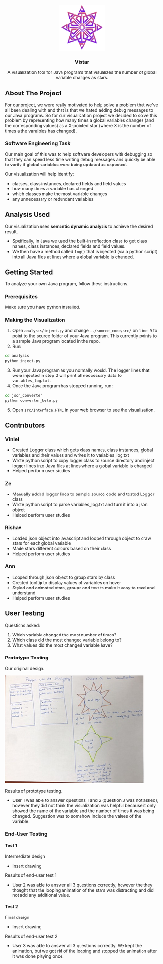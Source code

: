 <p align="center">
  <img src="/src/logo.png" width="150px" height="150px" alt="Vistar Logo" style="text-align: center"/>
  <h3 align="center">Vistar</h3>
  <p align="center">A visualization tool for Java programs that visualizes the number of global variable changes as stars.</p>
</p>

<!-- ABOUT THE PROJECT -->
## About The Project
For our project, we were really motivated to help solve a problem that we've all been dealing with and that is that we hated adding debug messages to our Java programs. So for our visualization project we decided to solve this problem by representing how many times a global variables changes (and the corresponding values) as a X-pointed star (where X is the number of times a the varaibles has changed).

### Software Engineering Task
Our main goal of this was to help software developers with debugging so that they can spend less time writing debug messages and quickly be able to verify if global variables were being updated as expected.

Our visualization will help identify:
* classes, class instances, declared fields and field values
* how many times a variable has changed
* which classes make the most variable changes
* any unnecessary or redundant variables

## Analysis Used
Our visualization uses **semantic dynamic analysis** to achieve the desired result.
* Speifically, in Java we used the built-in reflection class to get class names, class instances, declared fields and field values.
* We then have a method called `log()` that is injected (via a python script) into all Java files at lines where a global variable is changed. 

<!-- GETTING STARTED -->
## Getting Started

To analyze your own Java program, follow these instructions.

### Prerequisites

Make sure you have python installed.

### Making the Visualization

1. Open `analysis/inject.py` and change `../source_code/src/` on `line 9` to point to the source folder of your Java program. This currently points to a sample Java program located in the repo.
2. Run:
```bash
cd analysis
python inject.py
```
3. Run your Java program as you normally would. The logger lines that were injected in step 2 will print all neccessary data to `variables_log.txt`.
4. Once the Java program has stopped running, run:
```bash
cd json_converter
python converter_beta.py
```
5. Open `src/Interface.HTML` in your web browser to see the visualization.

<!-- CONTRIBUTORS -->
## Contributors

### Viniel
* Created Logger class which gets class names, class instances, global variables and their values and writes it to variables_log.txt
* Wrote python script to copy logger class to source directory and inject logger lines into Java files at lines where a global variable is changed
* Helped perform user studies

### Ze
* Manually added logger lines to sample source code and tested Logger class
* Wrote python script to parse variables_log.txt and turn it into a json object
* Helped perform user studies

### Rishav
* Loaded json object into javascript and looped through object to draw stars for each global variable
* Made stars different colours based on their class
* Helped perform user studies

### Ann
* Looped through json object to group stars by class
* Created tooltip to display values of variables on hover
* Styled and animated stars, groups and text to make it easy to read and understand
* Helped perform user studies

<!-- USER TESTING -->
## User Testing
Questions asked:
1. Which variable changed the most number of times?
2. Which class did the most changed variable belong to?
3. What values did the most changed variable have?

### Prototype Testing
Our original design.

<img src="/images/vis_prototype.png" alt="Vis Prototype"/>

Results of prototype testing.
* User 1 was able to answer questions 1 and 2 (question 3 was not asked), however they did not think the visualization was helpful because it only showed the name of the variable and the number of times it was being changed. Suggestion was to somehow include the values of the variable.

### End-User Testing
#### Test 1
Intermediate design
* Insert drawing

Results of end-user test 1
* User 2 was able to answer all 3 questions correctly, however the they thought that the looping animation of the stars was distracting and did not add any additional value.

#### Test 2
Final design
* Insert drawing

Results of end-user test 2
* User 3 was able to answer all 3 questions correctly. We kept the animation, but we got rid of the looping and stopped the animation after it was done playing once.